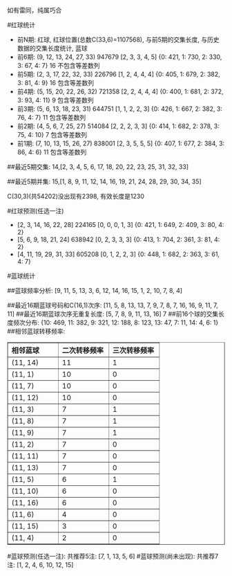 <!-- 
.. title: 双色球2013122期(2013-10-17)数据分析报告
.. slug: slott-2013122-2013-10-17-report
.. date: 2013-10-18 08:00:00 UTC+08:00
.. tags: Lottery
.. link: 
.. description: 
.. type: text
-->

如有雷同，纯属巧合

<!-- TEASER_END-->

#红球统计

- 前N期: 红球, 红球位置(总数C(33,6)=1107568), 与前5期的交集长度, 与历史数据的交集长度统计, 蓝球
- 前6期: (9, 12, 13, 24, 27, 33) 947679 [2, 3, 3, 4, 5] {0: 421, 1: 730, 2: 330, 3: 67, 4: 7} 16 不包含等差数列
- 前5期: (2, 3, 17, 22, 32, 33) 226796 [1, 2, 4, 4, 4] {0: 405, 1: 679, 2: 382, 3: 81, 4: 9} 16 包含等差数列
- 前4期: (5, 15, 20, 22, 26, 32) 721358 [2, 2, 4, 4, 4] {0: 400, 1: 681, 2: 372, 3: 93, 4: 11} 9 包含等差数列
- 前3期: (5, 6, 13, 18, 23, 31) 644751 [1, 1, 2, 2, 3] {0: 426, 1: 667, 2: 382, 3: 76, 4: 7} 11 包含等差数列
- 前2期: (4, 5, 6, 7, 25, 27) 514084 [2, 2, 2, 3, 3] {0: 414, 1: 682, 2: 378, 3: 75, 4: 10} 7 包含等差数列
- 前1期: (7, 10, 13, 15, 26, 27) 838001 [2, 3, 5, 5, 5] {0: 407, 1: 677, 2: 384, 3: 86, 4: 6} 11 包含等差数列

##最近5期交集:
14,[2, 3, 4, 5, 6, 17, 18, 20, 22, 23, 25, 31, 32, 33]

##最近5期并集:
15,[1, 8, 9, 11, 12, 14, 16, 19, 21, 24, 28, 29, 30, 34, 35]

C(30,3)(共54202)没出现有2398, 
有效长度是1230

#红球预测(任选一注)

- [2, 3, 14, 16, 22, 28] 224165 [0, 0, 0, 1, 3] {0: 421, 1: 649, 2: 409, 3: 80, 4: 2}
- [5, 6, 9, 18, 21, 24] 638942 [0, 2, 3, 3, 3] {0: 413, 1: 704, 2: 361, 3: 81, 4: 2}
- [4, 11, 19, 29, 31, 33] 605208 [0, 1, 2, 2, 3] {0: 448, 1: 682, 2: 363, 3: 61, 4: 7}

#蓝球统计

##蓝球频率分析:
[9, 11, 5, 13, 3, 6, 12, 14, 16, 15, 1, 2, 10, 7, 8, 4]

##最近16期蓝球号码和C(16,1)次序:
[11, 5, 8, 13, 13, 7, 9, 7, 8, 7, 16, 16, 9, 11, 7, 11]
##最近16期蓝球次序无重复长度:
[5, 7, 8, 9, 11, 13, 16] 7
##前16个球的交集长度频次分布:
{10: 469, 11: 382, 9: 321, 12: 188, 8: 123, 13: 47, 7: 11, 14: 4, 6: 1}
##相邻蓝球转移频率:
<table border="1" class="table table-striped dataframe">
  <thead>
    <tr style="text-align: left;">
      <th style="min-width: 100px;">相邻蓝球</th>
      <th style="min-width: 100px;">二次转移频率</th>
      <th style="min-width: 100px;">三次转移频率</th>
    </tr>
  </thead>
  <tbody>
    <tr>
      <td> (11, 14)</td>
      <td> 11</td>
      <td> 1</td>
    </tr>
    <tr>
      <td>  (11, 1)</td>
      <td> 10</td>
      <td> 0</td>
    </tr>
    <tr>
      <td>  (11, 7)</td>
      <td> 10</td>
      <td> 0</td>
    </tr>
    <tr>
      <td> (11, 12)</td>
      <td> 10</td>
      <td> 0</td>
    </tr>
    <tr>
      <td>  (11, 3)</td>
      <td>  7</td>
      <td> 1</td>
    </tr>
    <tr>
      <td>  (11, 8)</td>
      <td>  7</td>
      <td> 1</td>
    </tr>
    <tr>
      <td>  (11, 9)</td>
      <td>  7</td>
      <td> 1</td>
    </tr>
    <tr>
      <td>  (11, 2)</td>
      <td>  7</td>
      <td> 0</td>
    </tr>
    <tr>
      <td> (11, 11)</td>
      <td>  7</td>
      <td> 0</td>
    </tr>
    <tr>
      <td> (11, 13)</td>
      <td>  7</td>
      <td> 0</td>
    </tr>
    <tr>
      <td>  (11, 5)</td>
      <td>  6</td>
      <td> 1</td>
    </tr>
    <tr>
      <td> (11, 10)</td>
      <td>  6</td>
      <td> 0</td>
    </tr>
    <tr>
      <td> (11, 16)</td>
      <td>  6</td>
      <td> 0</td>
    </tr>
    <tr>
      <td>  (11, 6)</td>
      <td>  4</td>
      <td> 0</td>
    </tr>
    <tr>
      <td> (11, 15)</td>
      <td>  3</td>
      <td> 0</td>
    </tr>
    <tr>
      <td>  (11, 4)</td>
      <td>  2</td>
      <td> 0</td>
    </tr>
  </tbody>
</table>
#蓝球预测(任选一注):
共推荐5注: [7, 1, 13, 5, 6]
#蓝球预测(尚未出现):
共推荐7注: [1, 2, 4, 6, 10, 12, 15]

